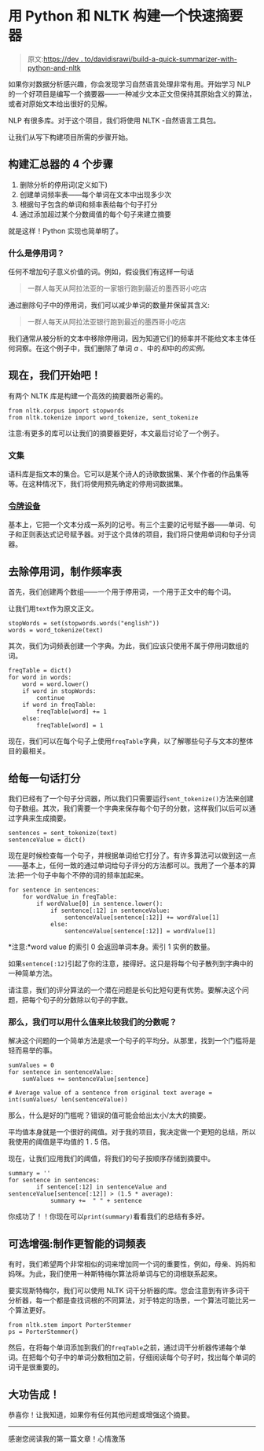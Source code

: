# 用 Python 和 NLTK 构建一个快速摘要器

> 原文:[https://dev . to/davidisrawi/build-a-quick-summarizer-with-python-and-nltk](https://dev.to/davidisrawi/build-a-quick-summarizer-with-python-and-nltk)

如果你对数据分析感兴趣，你会发现学习自然语言处理非常有用。开始学习 NLP 的一个好项目是编写一个摘要器——一种减少文本正文但保持其原始含义的算法，或者对原始文本给出很好的见解。

NLP 有很多库。对于这个项目，我们将使用 NLTK -自然语言工具包。

让我们从写下构建项目所需的步骤开始。

## [](#4-steps-to-build-a-summarizer)构建汇总器的 4 个步骤

1.  删除分析的停用词(定义如下)
2.  创建单词频率表——每个单词在文本中出现多少次
3.  根据句子包含的单词和频率表给每个句子打分
4.  通过添加超过某个分数阈值的每个句子来建立摘要

就是这样！Python 实现也简单明了。

### [](#what-are-stop-words)什么是停用词？

任何不增加句子意义价值的词。例如，假设我们有这样一句话

> 一群人每天从阿拉法亚的一家银行跑到最近的墨西哥小吃店

通过删除句子中的停用词，我们可以减少单词的数量并保留其含义:

> 一群人每天从阿拉法亚银行跑到最近的墨西哥小吃店

我们通常从被分析的文本中移除停用词，因为知道它们的频率并不能给文本主体任何洞察。在这个例子中，我们删除了单词 *a* 、中的*和*中的*的实例。*

## [](#now-lets-start)现在，我们开始吧！

有两个 NLTK 库是构建一个高效的摘要器所必需的。

```
from nltk.corpus import stopwords
from nltk.tokenize import word_tokenize, sent_tokenize 
```

注意:有更多的库可以让我们的摘要器更好，本文最后讨论了一个例子。

### [](#corpus)文集

语料库是指文本的集合。它可以是某个诗人的诗歌数据集、某个作者的作品集等等。在这种情况下，我们将使用预先确定的停用词数据集。

### [令牌设备](#tokenizers)

基本上，它把一个文本分成一系列的记号。有三个主要的记号赋予器——单词、句子和正则表达式记号赋予器。对于这个具体的项目，我们将只使用单词和句子分词器。

## [](#removing-stop-words-and-making-frequency-table)去除停用词，制作频率表

首先，我们创建两个数组——一个用于停用词，一个用于正文中的每个词。

让我们用`text`作为原文正文。

```
stopWords = set(stopwords.words("english"))
words = word_tokenize(text) 
```

其次，我们为词频表创建一个字典。为此，我们应该只使用不属于停用词数组的词。

```
freqTable = dict()
for word in words:
    word = word.lower()
    if word in stopWords:
        continue
    if word in freqTable:
        freqTable[word] += 1
    else:
        freqTable[word] = 1 
```

现在，我们可以在每个句子上使用`freqTable`字典，以了解哪些句子与文本的整体目的最相关。

## [](#assigning-a-score-to-every-sentence)给每一句话打分

我们已经有了一个句子分词器，所以我们只需要运行`sent_tokenize()`方法来创建句子数组。其次，我们需要一个字典来保存每个句子的分数，这样我们以后可以通过字典来生成摘要。

```
sentences = sent_tokenize(text)
sentenceValue = dict() 
```

现在是时候检查每一个句子，并根据单词给它打分了。有许多算法可以做到这一点——基本上，任何一致的通过单词给句子评分的方法都可以。我用了一个基本的算法:把一个句子中每个不停的词的频率加起来。

```
for sentence in sentences:
    for wordValue in freqTable:
        if wordValue[0] in sentence.lower():
            if sentence[:12] in sentenceValue:
                sentenceValue[sentence[:12]] += wordValue[1]
            else:
                sentenceValue[sentence[:12]] = wordValue[1] 
```

*注意:*word value 的索引 0 会返回单词本身。索引 1 实例的数量。

如果`sentence[:12]`引起了你的注意，接得好。这只是将每个句子散列到字典中的一种简单方法。

请注意，我们的评分算法的一个潜在问题是长句比短句更有优势。要解决这个问题，把每个句子的分数除以句子的字数。

### [](#so-what-value-can-we-use-to-compare-our-scores-to)那么，我们可以用什么值来比较我们的分数呢？

解决这个问题的一个简单方法是求一个句子的平均分。从那里，找到一个门槛将是轻而易举的事。

```
sumValues = 0
for sentence in sentenceValue:
    sumValues += sentenceValue[sentence]

# Average value of a sentence from original text average = int(sumValues/ len(sentenceValue)) 
```

那么，什么是好的门槛呢？错误的值可能会给出太小/太大的摘要。

平均值本身就是一个很好的阈值。对于我的项目，我决定做一个更短的总结，所以我使用的阈值是平均值的 1 . 5 倍。

现在，让我们应用我们的阈值，将我们的句子按顺序存储到摘要中。

```
summary = ''
for sentence in sentences:
        if sentence[:12] in sentenceValue and sentenceValue[sentence[:12]] > (1.5 * average):
            summary +=  " " + sentence 
```

你成功了！！你现在可以`print(summary)`看看我们的总结有多好。

## [](#optional-enhancement-make-smarter-word-frequency-tables)可选增强:制作更智能的词频表

有时，我们希望两个非常相似的词来增加同一个词的重要性，例如，母亲、妈妈和妈咪。为此，我们使用一种斯特梅尔算法将单词与它的词根联系起来。

要实现斯特梅尔，我们可以使用 NLTK 词干分析器的库。您会注意到有许多词干分析器，每一个都是查找词根的不同算法，对于特定的场景，一个算法可能比另一个算法更好。

```
from nltk.stem import PorterStemmer
ps = PorterStemmer() 
```

然后，在将每个单词添加到我们的`freqTable`之前，通过词干分析器传递每个单词。在把每个句子中的单词分数相加之前，仔细阅读每个句子时，找出每个单词的词干是很重要的。

## [](#and-were-done)大功告成！

恭喜你！让我知道，如果你有任何其他问题或增强这个摘要。

* * *

感谢您阅读我的第一篇文章！心情激荡